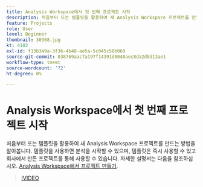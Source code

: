 ```yaml
---
title: Analysis Workspace에서 첫 번째 프로젝트 시작
description: 처음부터 또는 템플릿을 활용하여 새 Analysis Workspace 프로젝트를 만드는 방법을 알아봅니다.
feature: Projects
role: User
level: Beginner
thumbnail: 30368.jpg
kt: 4102
exl-id: f13b349a-3f36-4b48-ae5a-5c045c58b069
source-git-commit: 038769aac7a197f14391d8048aec8da2d8d13ae1
workflow-type: tm+mt
source-wordcount: '72'
ht-degree: 0%

---
```


# Analysis Workspace에서 첫 번째 프로젝트 시작

처음부터 또는 템플릿을 활용하여 새 Analysis Workspace 프로젝트를 만드는 방법을 알아봅니다. 템플릿을 사용하면 분석을 시작할 수 있으며, 템플릿은 즉시 사용할 수 있고 회사에서 만든 프로젝트를 통해 사용할 수 있습니다. 자세한 설명서는 다음을 참조하십시오. [Analysis Workspace에서 프로젝트 만들기](https://experienceleague.adobe.com/en/docs/analytics/analyze/analysis-workspace/build-workspace-project/create-projects).

>[!VIDEO](https://video.tv.adobe.com/v/30368/?quality=12&learn=on)

